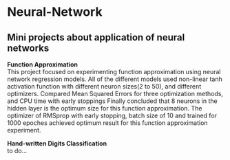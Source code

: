 # Neural-Network
Mini projects about application of neural networks
------------------------------------------------------------------------------------------------------------




**Function Approximation**\
This project focused on experimenting function approximation using neural network regression models.
All of the different models used non-linear tanh activation function with different neuron sizes(2 to 50),
and different optimizers.
Compared Mean Squared Errors for three optimization methods, and CPU time with early stoppings
Finally concluded that 8 neurons in the hidden layer is the optimum size for this function approximation.
The optimizer of RMSprop with early stopping, batch size of 10 and trained for 1000 epoches achieved optimum 
result for this function approximation experiment.

**Hand-written Digits Classification**\
to do...

